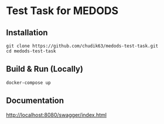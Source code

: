 # Test Task for MEDODS

## Installation
```
git clone https://github.com/chudik63/medods-test-task.git
cd medods-test-task
```

## Build & Run (Locally)
```
docker-compose up
```

## Documentation
[http://localhost:8080/swagger/index.html](http://localhost:8080/swagger/index.html)